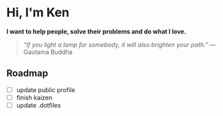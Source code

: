 # Hi, I'm Ken

**I want to help people, solve their problems and do what I love.**

> _"If you light a lamp for somebody, it will also brighten your path."_ — Gautama Buddha

## Roadmap

- [ ] update public profile
- [ ] finish kaizen
- [ ] update .dotfiles
